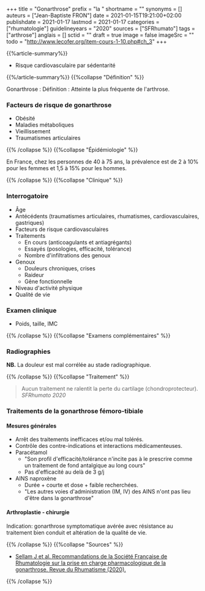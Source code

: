 +++
title = "Gonarthrose"
prefix = "la "
shortname = ""
synonyms = []
auteurs = ["Jean-Baptiste FRON"]
date = 2021-01-15T19:21:00+02:00
publishdate = 2021-01-17
lastmod = 2021-01-17
categories = ["rhumatologie"]
guidelineyears = "2020"
sources = ["SFRhumato"]
tags = ["arthrose"]
anglais = []
sctid = ""
draft = true
image = false
imageSrc = ""
todo = "http://www.lecofer.org/item-cours-1-10.php#ch_3"
+++

{{%article-summary%}}

- Risque cardiovasculaire par sédentarité

{{%/article-summary%}}
{{%collapse "Définition" %}}

Gonarthrose
: Définition
: Atteinte la plus fréquente de l'arthrose.

### Facteurs de risque de gonarthrose

- Obésité
- Maladies métaboliques
- Vieillissement
- Traumatismes articulaires

{{% /collapse %}}
{{%collapse "Épidémiologie" %}}

En France, chez les personnes de 40 à 75 ans, la prévalence est de 2 à 10% pour les femmes et 1,5 à 15% pour les hommes.

{{% /collapse %}}
{{%collapse "Clinique" %}}

### Interrogatoire

- Âge
- Antécédents (traumatismes articulaires, rhumatismes, cardiovasculaires, gastriques)
- Facteurs de risque cardiovasculaires
- Traitements
  - En cours (anticoagulants et antiagrégants)
  - Essayés (posologies, efficacité, tolérance)
  - Nombre d'infiltrations des genoux
- Genoux
  - Douleurs chroniques, crises
  - Raideur
  - Gêne fonctionnelle
- Niveau d'activité physique
- Qualité de vie

### Examen clinique

- Poids, taille, IMC

{{% /collapse %}}
{{%collapse "Examens complémentaires" %}}

### Radiographies

**NB.** La douleur est mal corrélée au stade radiographique.

{{% /collapse %}}
{{%collapse "Traitement" %}}

> Aucun traitement ne ralentit la perte du cartilage (chondroprotecteur). *SFRhumato 2020*

### Traitements de la gonarthrose fémoro-tibiale

#### Mesures générales

- Arrêt des traitements inefficaces et/ou mal tolérés.
- Contrôle des contre-indications et interactions médicamenteuses.
- Paracétamol
  - "Son profil d'efficacité/tolérance n'incite pas à le prescrire comme un traitement de fond antalgique au long cours"
  - Pas d'efficacité au delà de 3 g/j
- AINS naproxène
  - Durée + courte et dose + faible recherchées.
  - "Les autres voies d'administration (IM, IV) des AINS n'ont pas lieu d'être dans la gonarthrose"

#### Arthroplastie - chirurgie

Indication: gonarthrose symptomatique avérée avec résistance au traitement bien conduit et altération de la qualité de vie.

{{% /collapse %}}
{{%collapse "Sources" %}}

- [Sellam J et al. Recommandations de la Société Française de Rhumatologie sur la prise en charge pharmacologique de la gonarthrose. Revue du Rhumatisme (2020).](https://doi.org/10.1016/j.rhum.2020.07.013)

{{% /collapse %}}
